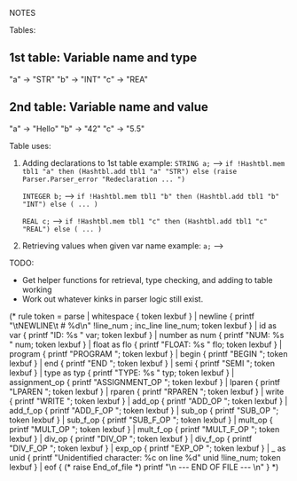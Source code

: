 NOTES

Tables:

1st table: Variable name and type
---------------------------------
"a" -> "STR"
"b" -> "INT"
"c" -> "REA"

2nd table: Variable name and value
----------------------------------
"a" -> "Hello"
"b" -> "42"
"c" -> "5.5"

Table uses:

1. Adding declarations to 1st table
example: 
	`STRING a;`
	--> `if !Hashtbl.mem tbl1 "a" then (Hashtbl.add tbl1 "a" "STR") else (raise Parser.Parser_error "Redeclaration ... ")`

	`INTEGER b;`
	--> `if !Hashtbl.mem tbl1 "b" then (Hashtbl.add tbl1 "b" "INT") else ( ... )`

	`REAL c;`
	--> `if !Hashtbl.mem tbl1 "c" then (Hashtbl.add tbl1 "c" "REAL") else ( ... )`

2. Retrieving values when given var name
example:
	`a;`
	--> 

TODO:
* Get helper functions for retrieval, type checking, and adding to table working
* Work out whatever kinks in parser logic still exist. 








(*
rule token = parse 
| whitespace { token lexbuf }
| newline { printf "\tNEWLINE\t # %d\n" !line_num ; inc_line line_num; token lexbuf }
| id as var { printf "ID: %s " var; token lexbuf }
| number as num { printf "NUM: %s " num; token lexbuf }
| float as flo { printf "FLOAT: %s " flo; token lexbuf }
| program { printf "PROGRAM "; token lexbuf }
| begin { printf "BEGIN "; token lexbuf }
| end { printf "END "; token lexbuf }
| semi { printf "SEMI "; token lexbuf }
| type as typ { printf "TYPE: %s " typ; token lexbuf }
| assignment_op { printf "ASSIGNMENT_OP "; token lexbuf }
| lparen { printf "LPAREN "; token lexbuf }
| rparen { printf "RPAREN "; token lexbuf }
| write { printf "WRITE "; token lexbuf }
| add_op { printf "ADD_OP "; token lexbuf }
| add_f_op { printf "ADD_F_OP "; token lexbuf }
| sub_op { printf "SUB_OP "; token lexbuf }
| sub_f_op { printf "SUB_F_OP "; token lexbuf }
| mult_op { printf "MULT_OP "; token lexbuf }
| mult_f_op { printf "MULT_F_OP "; token lexbuf }
| div_op { printf "DIV_OP "; token lexbuf }
| div_f_op { printf "DIV_F_OP "; token lexbuf }
| exp_op { printf "EXP_OP "; token lexbuf }
| _ as unid { printf "Unidentified character: %c on line %d" unid !line_num; token lexbuf }
| eof { (* raise End_of_file *) printf "\n --- END OF FILE --- \n" }
*) 